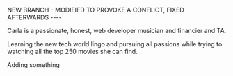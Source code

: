 NEW BRANCH - MODIFIED TO PROVOKE A CONFLICT, FIXED AFTERWARDS ----

Carla is a passionate, honest, web developer musician and financier and TA.

Learning the new tech world lingo and pursuing all passions while trying to watching all the top 250 movies she can find.

Adding something